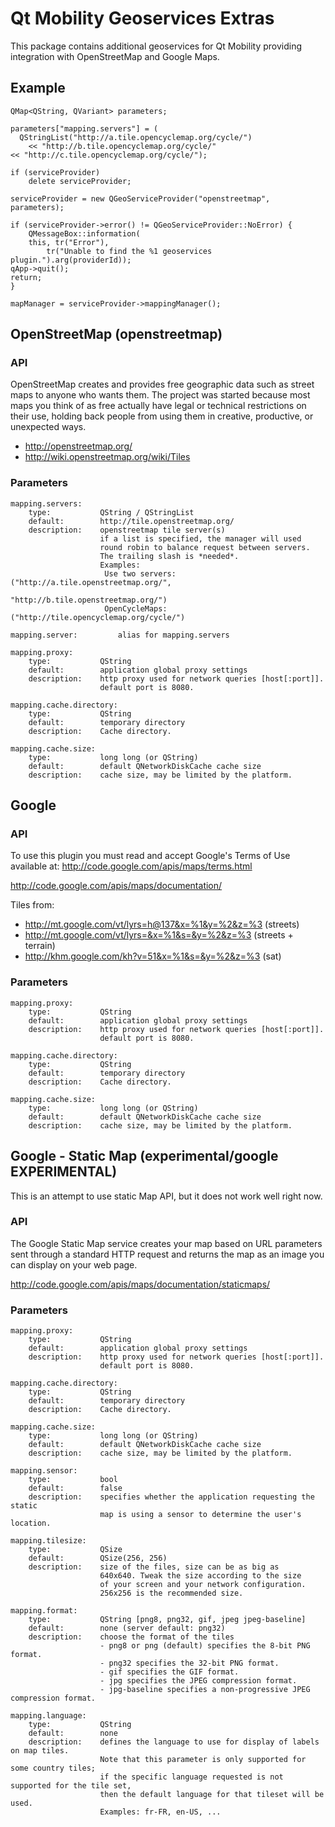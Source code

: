 # Qt Mobility Geoservices Extras

This package contains additional geoservices for Qt Mobility providing integration
with OpenStreetMap and Google Maps.

## Example

    QMap<QString, QVariant> parameters;

    parameters["mapping.servers"] = (
      QStringList("http://a.tile.opencyclemap.org/cycle/")
        << "http://b.tile.opencyclemap.org/cycle/"
	<< "http://c.tile.opencyclemap.org/cycle/");

    if (serviceProvider)
        delete serviceProvider;

    serviceProvider = new QGeoServiceProvider("openstreetmap", parameters);

    if (serviceProvider->error() != QGeoServiceProvider::NoError) {
        QMessageBox::information(
	    this, tr("Error"),
            tr("Unable to find the %1 geoservices plugin.").arg(providerId));
	qApp->quit();
	return;
    }

    mapManager = serviceProvider->mappingManager();


## OpenStreetMap (openstreetmap)

### API
OpenStreetMap creates and provides free geographic data such as street maps to anyone who wants them.
The project was started because most maps you think of as free actually have legal or technical
restrictions on their use, holding back people from using them in creative, productive, or unexpected ways.

* http://openstreetmap.org/
* http://wiki.openstreetmap.org/wiki/Tiles

### Parameters

    mapping.servers:
        type:           QString / QStringList
        default:        http://tile.openstreetmap.org/
        description:    openstreetmap tile server(s)
                        if a list is specified, the manager will used
                        round robin to balance request between servers.
                        The trailing slash is *needed*.
                        Examples:
                         Use two servers: ("http://a.tile.openstreetmap.org/",
                                           "http://b.tile.openstreetmap.org/")
                         OpenCycleMaps: ("http://tile.opencyclemap.org/cycle/")

    mapping.server:         alias for mapping.servers

    mapping.proxy:
        type:           QString
        default:        application global proxy settings
        description:    http proxy used for network queries [host[:port]].
                        default port is 8080.

    mapping.cache.directory:
        type:           QString
        default:        temporary directory
        description:    Cache directory.

    mapping.cache.size:
        type:           long long (or QString)
        default:        default QNetworkDiskCache cache size
        description:    cache size, may be limited by the platform.


## Google

### API

To use this plugin you must read and accept Google's Terms of Use available
at: http://code.google.com/apis/maps/terms.html

http://code.google.com/apis/maps/documentation/

Tiles from:
* http://mt.google.com/vt/lyrs=h@137&x=%1&y=%2&z=%3 (streets)
* http://mt.google.com/vt/lyrs=&x=%1&s=&y=%2&z=%3 (streets + terrain)
* http://khm.google.com/kh?v=51&x=%1&s=&y=%2&z=%3 (sat)

### Parameters


    mapping.proxy:
        type:           QString
        default:        application global proxy settings
        description:    http proxy used for network queries [host[:port]].
                        default port is 8080.

    mapping.cache.directory:
        type:           QString
        default:        temporary directory
        description:    Cache directory.

    mapping.cache.size:
        type:           long long (or QString)
        default:        default QNetworkDiskCache cache size
        description:    cache size, may be limited by the platform.


## Google - Static Map (experimental/google EXPERIMENTAL)

This is an attempt to use static Map API, but it does not work well
right now.

### API

The Google Static Map service creates your map based on URL parameters
sent through a standard HTTP request and returns the map as an image you
can display on your web page.

http://code.google.com/apis/maps/documentation/staticmaps/

### Parameters

    mapping.proxy:
        type:           QString
        default:        application global proxy settings
        description:    http proxy used for network queries [host[:port]].
                        default port is 8080.

    mapping.cache.directory:
        type:           QString
        default:        temporary directory
        description:    Cache directory.

    mapping.cache.size:
        type:           long long (or QString)
        default:        default QNetworkDiskCache cache size
        description:    cache size, may be limited by the platform.

    mapping.sensor:
        type:           bool
        default:        false
        description:    specifies whether the application requesting the static
                        map is using a sensor to determine the user's location.

    mapping.tilesize:
        type:           QSize
        default:        QSize(256, 256)
        description:    size of the files, size can be as big as
                        640x640. Tweak the size according to the size
                        of your screen and your network configuration.
                        256x256 is the recommended size.

    mapping.format:
        type:           QString [png8, png32, gif, jpeg jpeg-baseline]
        default:        none (server default: png32)
        description:    choose the format of the tiles
                        - png8 or png (default) specifies the 8-bit PNG format.
                        - png32 specifies the 32-bit PNG format.
                        - gif specifies the GIF format.
                        - jpg specifies the JPEG compression format.
                        - jpg-baseline specifies a non-progressive JPEG compression format.

    mapping.language:
        type:           QString
        default:        none
        description:    defines the language to use for display of labels on map tiles.
                        Note that this parameter is only supported for some country tiles;
                        if the specific language requested is not supported for the tile set,
                        then the default language for that tileset will be used.
                        Examples: fr-FR, en-US, ...
